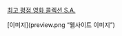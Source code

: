 [최고 평점 영화 콜렉션 S.A.](https://www.notion.so/S-A-c8e9e589b2fe472c9c4dace861542094)

[이미지](preview.png “웹사이트 이미지”)
